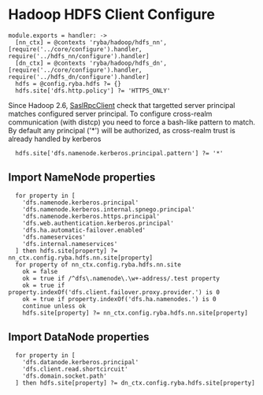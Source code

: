 
# Hadoop HDFS Client Configure

    module.exports = handler: ->
      [nn_ctx] = @contexts 'ryba/hadoop/hdfs_nn', [require('../core/configure').handler, require('../hdfs_nn/configure').handler]
      [dn_ctx] = @contexts 'ryba/hadoop/hdfs_dn', [require('../core/configure').handler, require('../hdfs_dn/configure').handler]
      hdfs = @config.ryba.hdfs ?= {}
      hdfs.site['dfs.http.policy'] ?= 'HTTPS_ONLY'

Since Hadoop 2.6, [SaslRpcClient](https://issues.apache.org/jira/browse/HDFS-7546) check
that targetted server principal matches configured server principal.
To configure cross-realm communication (with distcp) you need to force a bash-like pattern
to match. By default any principal ('*') will be authorized, as cross-realm trust
is already handled by kerberos

      hdfs.site['dfs.namenode.kerberos.principal.pattern'] ?= '*'

## Import NameNode properties

      for property in [
        'dfs.namenode.kerberos.principal'
        'dfs.namenode.kerberos.internal.spnego.principal'
        'dfs.namenode.kerberos.https.principal'
        'dfs.web.authentication.kerberos.principal'
        'dfs.ha.automatic-failover.enabled'
        'dfs.nameservices'
        'dfs.internal.nameservices'
      ] then hdfs.site[property] ?= nn_ctx.config.ryba.hdfs.nn.site[property]
      for property of nn_ctx.config.ryba.hdfs.nn.site
        ok = false
        ok = true if /^dfs\.namenode\.\w+-address/.test property
        ok = true if property.indexOf('dfs.client.failover.proxy.provider.') is 0
        ok = true if property.indexOf('dfs.ha.namenodes.') is 0
        continue unless ok
        hdfs.site[property] ?= nn_ctx.config.ryba.hdfs.nn.site[property]

## Import DataNode properties

      for property in [
        'dfs.datanode.kerberos.principal'
        'dfs.client.read.shortcircuit'
        'dfs.domain.socket.path'
      ] then hdfs.site[property] ?= dn_ctx.config.ryba.hdfs.site[property]
